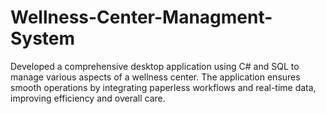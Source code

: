 # Wellness-Center-Managment-System
Developed a comprehensive desktop application using C# and SQL to manage various aspects of a wellness center. The application ensures smooth operations by integrating paperless workflows and real-time data, improving efficiency and overall care.
